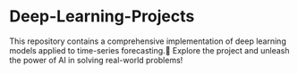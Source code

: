 # Deep-Learning-Projects
This repository contains a comprehensive implementation of deep learning models applied to time-series forecasting.📂 Explore the project and unleash the power of AI in solving real-world problems!
